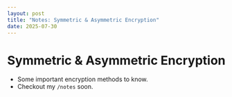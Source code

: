 ```yaml
---
layout: post
title: "Notes: Symmetric & Asymmetric Encryption"
date: 2025-07-30
---
```


# Symmetric & Asymmetric Encryption
- Some important encryption methods to know.
- Checkout my `/notes` soon.